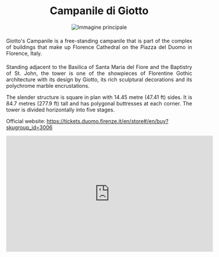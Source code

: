 <!-- Use the following commented lines to include monument coordinates and attributes (leave empty lines if the monument has no additional info)
43.772798252828416 11.255710464284064
Historical Building, Bell Tower
city center, guided tours
The cathedral's belltower
https://en.wikipedia.org/wiki/Giotto%27s_Campanile
 -->

<h1 align="center">Campanile di Giotto</h1>

<center>
  <img src="https://upload.wikimedia.org/wikipedia/commons/0/0f/Giotto%27s_campanile-263.jpg" alt="Immagine principale">
</center>


<p align="justify" style="margin-top:20px;margin-bottom:20px;">
Giotto's Campanile is a free-standing campanile that is part of the complex of buildings that make up Florence Cathedral on the Piazza del Duomo in Florence, Italy.
</p>
<p align="justify">
Standing adjacent to the Basilica of Santa Maria del Fiore and the Baptistry of St. John, the tower is one of the showpieces of Florentine Gothic architecture with its design by Giotto, its rich sculptural decorations and its polychrome marble encrustations.
</p>
<p align="justify">
The slender structure is square in plan with 14.45 metre (47.41 ft) sides. It is 84.7 metres (277.9 ft) tall and has polygonal buttresses at each corner. The tower is divided horizontally into five stages.
</p>
<p>
Official website: <a href="https://tickets.duomo.firenze.it/en/store#/en/buy?skugroup_id=3006">https://tickets.duomo.firenze.it/en/store#/en/buy?skugroup_id=3006</a>
</p>
<center>

<iframe width="560" height="315" src="https://www.youtube.com/embed/OSLX7LlJKv4?si=AH0GY6Zs00dMmdGZ" title="YouTube video player" frameborder="0" allow="accelerometer; autoplay; clipboard-write; encrypted-media; gyroscope; picture-in-picture; web-share" allowfullscreen></iframe>
</br>

<!--
<audio style="margin-top:20px;margin-bottom:20px;max-width:100%;" src="https://dl.dropboxusercontent.com/s/ujmvjjwy7s4iode/audio.mp3" controls>
Your browser does not support the audio tag.
</audio>
-->

</center>

<img src="https://solaris.micc.unifi.it/pixel.png?2" height=1 width=1>
